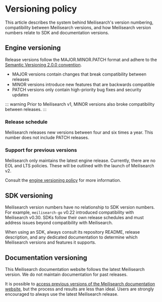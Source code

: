 # Versioning policy

This article describes the system behind Meilisearch's version numbering, compatibility between Meilisearch versions, and how Meilisearch version numbers relate to SDK and documentation versions.

## Engine versioning

Release versions follow the MAJOR.MINOR.PATCH format and adhere to the [Semantic Versioning 2.0.0 convention](https://semver.org/#semantic-versioning-200).

- MAJOR versions contain changes that break compatibility between releases
- MINOR versions introduce new features that are backwards compatible
- PATCH versions only contain high-priority bug fixes and security updates

::: warning
Prior to Meilisearch v1, MINOR versions also broke compatibility between releases.
:::

### Release schedule

Meilisearch releases new versions between four and six times a year. This number does not include PATCH releases.

### Support for previous versions

Meilisearch only maintains the latest engine release. Currently, there are no EOL and LTS policies. These will be outlined with the launch of Meilisearch v2.

Consult the [engine versioning policy](https://github.com/meilisearch/engine-team/blob/main/resources/versioning-policy.md) for more information.

## SDK versioning

Meilisearch version numbers have no relationship to SDK version numbers. For example, `meilisearch-go` v0.22 introduced compatibility with Meilisearch v0.30. SDKs follow their own release schedules and must address issues beyond compatibility with Meilisearch.

When using an SDK, always consult its repository README, release description, and any dedicated documentation to determine which Meilisearch versions and features it supports.

## Documentation versioning

This Meilisearch documentation website follows the latest Meilisearch version. We do not maintain documentation for past releases.

It is possible to [access previous versions of the Meilisearch documentation website](/learn/update_and_migration/previous_docs_version.md), but the process and results are less than ideal. Users are strongly encouraged to always use the latest Meilisearch release.
